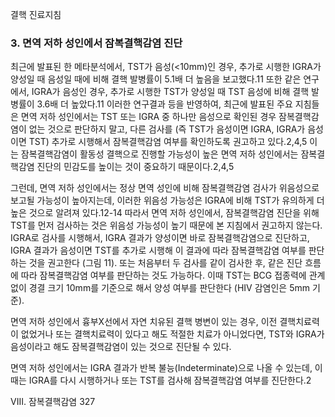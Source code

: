 결핵 진료지침

### 3. 면역 저하 성인에서 잠복결핵감염 진단

최근에 발표된 한 메타분석에서, TST가 음성(<10mm)인 경우, 추가로 시행한 IGRA가 양성일 때 음성일 때에 비해 결핵 발병률이 5.1배 더 높음을 보고했다.11 또한 같은 연구에서, IGRA가 음성인 경우, 추가로 시행한 TST가 양성일 때 TST 음성에 비해 결핵 발병률이 3.6배 더 높았다.11 이러한 연구결과 등을 반영하여, 최근에 발표된 주요 지침들은 면역 저하 성인에서는 TST 또는 IGRA 중 하나만 음성으로 확인된 경우 잠복결핵감염이 없는 것으로 판단하지 말고, 다른 검사를 (즉 TST가 음성이면 IGRA, IGRA가 음성이면 TST) 추가로 시행해서 잠복결핵감염 여부를 확인하도록 권고하고 있다.2,4,5 이는 잠복결핵감염이 활동성 결핵으로 진행할 가능성이 높은 면역 저하 성인에서는 잠복결핵감염 진단의 민감도를 높이는 것이 중요하기 때문이다.2,4,5

그런데, 면역 저하 성인에서는 정상 면역 성인에 비해 잠복결핵감염 검사가 위음성으로 보고될 가능성이 높아지는데, 이러한 위음성 가능성은 IGRA에 비해 TST가 유의하게 더 높은 것으로 알려져 있다.12-14 따라서 면역 저하 성인에서, 잠복결핵감염 진단을 위해 TST를 먼저 검사하는 것은 위음성 가능성이 높기 때문에 본 지침에서 권고하지 않는다. IGRA로 검사를 시행해서, IGRA 결과가 양성이면 바로 잠복결핵감염으로 진단하고, IGRA 결과가 음성이면 TST를 추가로 시행해 이 결과에 따라 잠복결핵감염 여부를 판단하는 것을 권고한다 (그림 11). 또는 처음부터 두 검사를 같이 검사한 후, 같은 진단 흐름에 따라 잠복결핵감염 여부를 판단하는 것도 가능하다. 이때 TST는 BCG 접종력에 관계없이 경결 크기 10mm를 기준으로 해서 양성 여부를 판단한다 (HIV 감염인은 5mm 기준).

면역 저하 성인에서 흉부X선에서 자연 치유된 결핵 병변이 있는 경우, 이전 결핵치료력이 없었거나 또는 결핵치료력이 있다고 해도 적절한 치료가 아니었다면, TST와 IGRA가 음성이라고 해도 잠복결핵감염이 있는 것으로 진단될 수 있다.

면역 저하 성인에서는 IGRA 결과가 반복 불능(Indeterminate)으로 나올 수 있는데, 이 때는 IGRA를 다시 시행하거나 또는 TST를 검사해 잠복결핵감염 여부를 진단한다.2

VIII. 잠복결핵감염 <PAGE>327